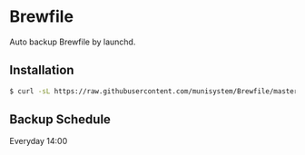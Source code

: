 Brewfile
=====

Auto backup Brewfile by launchd.

## Installation

```sh
$ curl -sL https://raw.githubusercontent.com/munisystem/Brewfile/master/install.sh | sh
```

## Backup Schedule

Everyday 14:00
